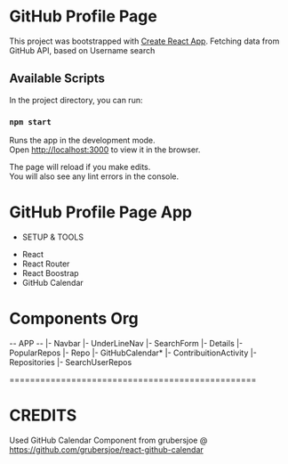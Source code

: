 # GitHub Profile Page

This project was bootstrapped with [Create React App](https://github.com/facebook/create-react-app).
Fetching data from GitHub API, based on Username search

## Available Scripts

In the project directory, you can run:

### `npm start`

Runs the app in the development mode.\
Open [http://localhost:3000](http://localhost:3000) to view it in the browser.

The page will reload if you make edits.\
You will also see any lint errors in the console.

# GitHub Profile Page App

* SETUP & TOOLS
 - React
 - React Router
 - React Boostrap
 - GitHub Calendar

 # Components Org

-- APP --
|- Navbar
|- UnderLineNav
|- SearchForm
|- Details
|- PopularRepos
    |- Repo
|- GitHubCalendar*
|- ContribuitionActivity
|- Repositories
    |- SearchUserRepos
                                   
 
================================================

# CREDITS

Used GitHub Calendar Component from grubersjoe @ https://github.com/grubersjoe/react-github-calendar